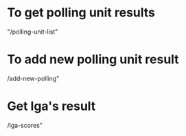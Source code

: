 # To get polling unit results

"/polling-unit-list"

# To add new polling unit result

/add-new-polling"

# Get lga's result

/lga-scores"
